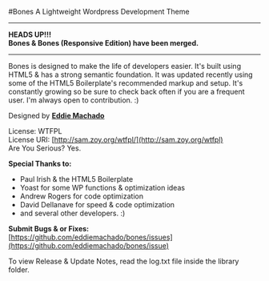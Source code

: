 #Bones
A Lightweight Wordpress Development Theme

**************
**HEADS UP!!!  
Bones & Bones (Responsive Edition) have been merged.**
**************

Bones is designed to make the life of developers easier. It's built
using HTML5 & has a strong semantic foundation. It was updated recently
using some of the HTML5 Boilerplate's recommended markup and setup.
It's constantly growing so be sure to check back often if you are a
frequent user. I'm always open to contribution. :)

Designed by **[Eddie Machado](http://themble.com/bone)**

License: WTFPL  
License URI: [http://sam.zoy.org/wtfpl/](http://sam.zoy.org/wtfpl)  
Are You Serious? Yes.  

**Special Thanks to:**

* Paul Irish & the HTML5 Boilerplate
* Yoast for some WP functions & optimization ideas
* Andrew Rogers for code optimization
* David Dellanave for speed & code optimization
* and several other developers. :)

**Submit Bugs & or Fixes:**  
[https://github.com/eddiemachado/bones/issues](https://github.com/eddiemachado/bones/issue)

To view Release & Update Notes, read the log.txt file inside
the library folder.

